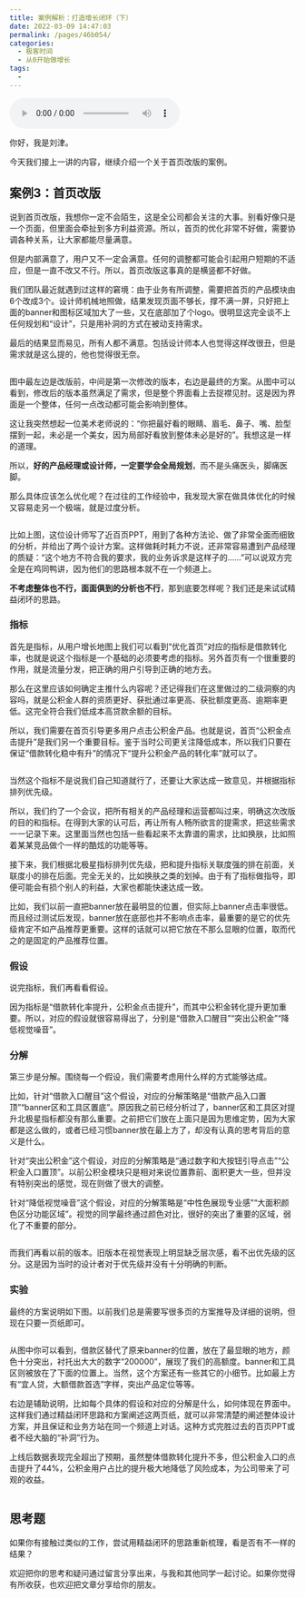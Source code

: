 ```yaml
---
title: 案例解析：打造增长闭环（下）
date: 2022-03-09 14:47:03
permalink: /pages/46b054/
categories:
  - 极客时间
  - 从0开始做增长
tags:
  - 
---
```

<audio title="29.案例解析：打造增长闭环（下）" src="https://static001.geekbang.org/resource/audio/22/37/225ec4d269b8d536118ed62e1f998c37.mp3" controls="controls"></audio> 
<p>你好，我是刘津。</p><p>今天我们接上一讲的内容，继续介绍一个关于首页改版的案例。</p><h2>案例3：首页改版</h2><p>说到首页改版，我想你一定不会陌生，这是全公司都会关注的大事。别看好像只是一个页面，但里面会牵扯到多方利益资源。所以，首页的优化非常不好做，需要协调各种关系，让大家都能尽量满意。</p><p>但是内部满意了，用户又不一定会满意。任何的调整都可能会引起用户短期的不适应，但是一直不改又不行。所以，首页改版这事真的是横竖都不好做。</p><p>我们团队最近就遇到过这样的窘境：由于业务有所调整，需要把首页的产品模块由6个改成3个。设计师机械地照做，结果发现页面不够长，撑不满一屏，只好把上面的banner和图标区域加大了一些，又在底部加了个logo。很明显这完全谈不上任何规划和“设计”，只是用补洞的方式在被动支持需求。</p><p>最后的结果显而易见，所有人都不满意。包括设计师本人也觉得这样改很丑，但是需求就是这么提的，他也觉得很无奈。</p><p><img src="https://static001.geekbang.org/resource/image/6b/61/6b5ea81cfcce76120d032e72a83fd261.png" alt=""></p><p>图中最左边是改版前，中间是第一次修改的版本，右边是最终的方案。从图中可以看到，修改后的版本虽然满足了需求，但是整个界面看上去捉襟见肘。这是因为界面是一个整体，任何一点改动都可能会影响到整体。</p><p>这让我突然想起一位美术老师说的：“你把最好看的眼睛、眉毛、鼻子、嘴、脸型摆到一起，未必是一个美女，因为局部好看放到整体未必是好的”。我想这是一样的道理。</p><!-- [[[read_end]]] --><p>所以，<strong>好的产品经理或设计师，一定要学会全局规划</strong>，而不是头痛医头，脚痛医脚。</p><p>那么具体应该怎么优化呢？在过往的工作经验中，我发现大家在做具体优化的时候又容易走另一个极端，就是过度分析。</p><p><img src="https://static001.geekbang.org/resource/image/33/98/330d87a83def3e5ef14c5b60bd320798.png" alt=""></p><p>比如上图，这位设计师写了近百页PPT，用到了各种方法论、做了非常全面而细致的分析，并给出了两个设计方案。这样做耗时耗力不说，还非常容易遭到产品经理的质疑：“这个地方不符合我的要求，我的业务诉求是这样子的……”可以说双方完全是在鸡同鸭讲，因为他们的思路根本就不在一个频道上。</p><p><strong>不考虑整体也不行，面面俱到的分析也不行</strong>，那到底要怎样呢？我们还是来试试精益闭环的思路。</p><h3>指标</h3><p>首先是指标，从用户增长地图上我们可以看到“优化首页”对应的指标是借款转化率，也就是说这个指标是一个基础的必须要考虑的指标。另外<span class="orange">首页有一个很重要的作用，就是流量分发</span>，把正确的用户引导到正确的地方去。</p><p>那么在这里应该如何确定主推什么内容呢？还记得我们在这里做过的二级洞察的内容吗，就是公积金人群的资质更好、获批通过率更高、获批额度更高、逾期率更低。这完全符合我们低成本高贷款余额的目标。</p><p>所以，我们需要在首页引导更多用户点击公积金产品。也就是说，首页“公积金点击提升”是我们另一个重要目标。鉴于当时公司更关注降低成本，所以我们只要在<span class="orange">保证“借款转化稳中有升”的情况下“提升公积金产品的转化率”</span>就可以了。</p><p><img src="https://static001.geekbang.org/resource/image/ae/d1/ae8c7e1954acbfdce511da0390342bd1.png" alt=""></p><p>当然这个指标不是说我们自己知道就行了，还要让大家达成一致意见，并根据指标排列优先级。</p><p>所以，我们约了一个会议，把所有相关的产品经理和运营都叫过来，明确这次改版的目的和指标。在得到大家的认可后，再让所有人畅所欲言的提需求，把这些需求一一记录下来。这里面当然也包括一些看起来不太靠谱的需求，比如换肤，比如照着某某竞品做个一样的酷炫的功能等等。</p><p>接下来，我们根据北极星指标排列优先级，把和提升指标关联度强的排在前面，关联度小的排在后面。完全无关的，比如换肤之类的划掉。由于有了指标做指导，即便可能会有损个别人的利益，大家也都能快速达成一致。</p><p>比如，我们以前一直把banner放在最明显的位置，但实际上banner点击率很低。而且经过测试后发现，banner放在底部也并不影响点击率，最重要的是它的优先级肯定不如产品推荐更重要。这样的话就可以把它放在不那么显眼的位置，取而代之的是固定的产品推荐位置。</p><h3>假设</h3><p>说完指标，我们再看看假设。</p><p>因为指标是“借款转化率提升，公积金点击提升”，而其中公积金转化提升更加重要。所以，对应的假设就很容易得出了，分别是“借款入口醒目”“突出公积金”“降低视觉噪音”。</p><h3>分解</h3><p>第三步是分解。围绕每一个假设，我们需要考虑用什么样的方式能够达成。</p><p>比如，针对“借款入口醒目”这个假设，对应的分解策略是“借款产品入口置顶”“banner区和工具区置底”。原因我之前已经分析过了，banner区和工具区对提升北极星指标都没有那么重要。之前把它们放在上面只是因为思维定势，因为大家都是这么做的，或者已经习惯banner放在最上方了，却没有认真的思考背后的意义是什么。</p><p>针对“突出公积金”这个假设，对应的分解策略是“通过数字和大按钮引导点击”“公积金入口置顶”。以前公积金模块只是相对来说位置靠前、面积更大一些，但并没有特别突出的感觉，现在则做了很大的调整。</p><p>针对“降低视觉噪音”这个假设，对应的分解策略是“中性色展现专业感”“大面积颜色区分功能区域”。视觉的同学最终通过颜色对比，很好的突出了重要的区域，弱化了不重要的部分。</p><p><img src="https://static001.geekbang.org/resource/image/70/71/70dafe58538e56cb4f9c6883f6b3a371.png" alt=""></p><p>而我们再看以前的版本。旧版本在视觉表现上明显缺乏层次感，看不出优先级的区分。这是因为当时的设计者对于优先级并没有十分明确的判断。</p><h3>实验</h3><p>最终的方案说明如下图。以前我们总是需要写很多页的方案推导及详细的说明，但现在只要一页纸即可。</p><p><img src="https://static001.geekbang.org/resource/image/73/b8/73b709511393415880615ec6286a23b8.png" alt=""></p><p>从图中你可以看到，借款区替代了原来banner的位置，放在了最显眼的地方，颜色十分突出，衬托出大大的数字“200000”，展现了我们的高额度。banner和工具区则被放在了下面的位置上。当然，这个方案还有一些其它的小细节。比如最上方有“宜人贷，大额借款首选”字样，突出产品定位等等。</p><p>右边是辅助说明，比如每个具体的假设和对应的分解是什么，如何体现在界面中。这样我们通过精益闭环思路和方案阐述这两页纸，就可以非常清楚的阐述整体设计方案，并且保证和业务方站在同一个频道上对话。这种方式完胜过去的百页PPT或者不经大脑的“补洞”行为。</p><p>上线后数据表现完全超出了预期，虽然整体借款转化提升不多，但公积金入口的点击提升了44%，公积金用户占比的提升极大地降低了风险成本，为公司带来了可观的收益。</p><p><img src="https://static001.geekbang.org/resource/image/55/ac/5547eb9db174aae69b016bfb42f154ac.png" alt=""></p><h2>思考题</h2><p>如果你有接触过类似的工作，尝试用精益闭环的思路重新梳理，看是否有不一样的结果？</p><p>欢迎把你的思考和疑问通过留言分享出来，与我和其他同学一起讨论。如果你觉得有所收获，也欢迎把文章分享给你的朋友。</p><p></p>